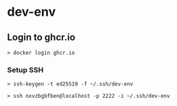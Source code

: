 # dev-env

## Login to ghcr.io
```
> docker login ghcr.io
```

### Setup SSH
```
> ssh-keygen -t ed25519 -f ~/.ssh/dev-env
```
```
> ssh nxvzbgbfben@localhost -p 2222 -i ~/.ssh/dev-env
```
